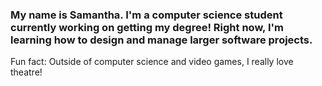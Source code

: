 ### My name is Samantha. I'm a computer science student currently working on getting my degree! Right now, I'm learning how to design and manage larger software projects.
Fun fact: Outside of computer science and video games, I really love theatre!

<!--
**samchio/samchio** is a ✨ _special_ ✨ repository because its `README.md` (this file) appears on your GitHub profile.

Here are some ideas to get you started:

- 🔭 I’m currently working on ...
- 🌱 I’m currently learning ...
- 👯 I’m looking to collaborate on ...
- 🤔 I’m looking for help with ...
- 💬 Ask me about ...
- 📫 How to reach me: ...
- 😄 Pronouns: ...
- ⚡ Fun fact: ...
-->

